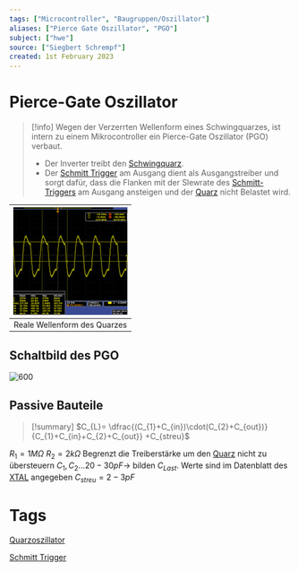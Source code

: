 ```yaml
---
tags: ["Microcontroller", "Baugruppen/Oszillator"]
aliases: ["Pierce Gate Oszillator", "PGO"]
subject: ["hwe"]
source: ["Siegbert Schrempf"]
created: 1st February 2023
---
```


# Pierce-Gate Oszillator

> [!info] Wegen der Verzerrten Wellenform eines Schwingquarzes, ist intern zu einem Mikrocontroller ein Pierce-Gate Oszillator (PGO) verbaut.
> - Der Inverter treibt den [Schwingquarz](Quarzoszillator.md).
> - Der [Schmitt Trigger](../Schmitt%20Trigger.md) am Ausgang dient als Ausgangstreiber und sorgt dafür, dass die Flanken mit der Slewrate des [Schmitt-Triggers](../Schmitt%20Trigger.md) am Ausgang ansteigen und der [Quarz](Quarzoszillator.md) nicht Belastet wird.

| ![](assets/WAVXTAL2.png)     |
| :----------------------------: |
| Reale Wellenform des Quarzes | 

## Schaltbild des PGO

 ![600](../assets/PGO.png)

## Passive Bauteile

> [!summary] $C_{L}= \dfrac{(C_{1}+C_{in})\cdot(C_{2}+C_{out})}{C_{1}+C_{in}+C_{2}+C_{out}} +C_{streu}$
> 
$R_{1} = 1M\Omega$
$R_{2} = 2k\Omega$ Begrenzt die Treiberstärke um den [Quarz](Quarzoszillator.md) nicht zu übersteuern
$C_{1}, C_{2} \dots 20-30pF \rightarrow$ bilden $C_{Last}$. Werte sind im Datenblatt des [XTAL](Quarzoszillator.md) angegeben
$C_{streu} = 2-3pF$

# Tags

[Quarzoszillator](Quarzoszillator.md)

[Schmitt Trigger](../Schmitt%20Trigger.md)

